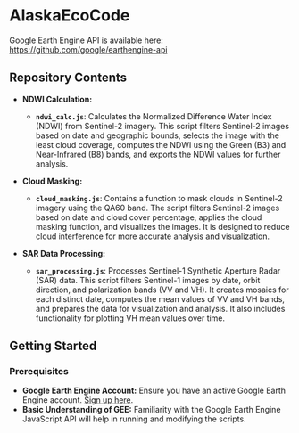 # AlaskaEcoCode

Google Earth Engine API is available here: https://github.com/google/earthengine-api 

## Repository Contents

- **NDWI Calculation:**
  - **`ndwi_calc.js`**: Calculates the Normalized Difference Water Index (NDWI) from Sentinel-2 imagery. This script filters Sentinel-2 images based on date and geographic bounds, selects the image with the least cloud coverage, computes the NDWI using the Green (B3) and Near-Infrared (B8) bands, and exports the NDWI values for further analysis.

- **Cloud Masking:**
  - **`cloud_masking.js`**: Contains a function to mask clouds in Sentinel-2 imagery using the QA60 band. The script filters Sentinel-2 images based on date and cloud cover percentage, applies the cloud masking function, and visualizes the images. It is designed to reduce cloud interference for more accurate analysis and visualization.

- **SAR Data Processing:**
  - **`sar_processing.js`**: Processes Sentinel-1 Synthetic Aperture Radar (SAR) data. This script filters Sentinel-1 images by date, orbit direction, and polarization bands (VV and VH). It creates mosaics for each distinct date, computes the mean values of VV and VH bands, and prepares the data for visualization and analysis. It also includes functionality for plotting VH mean values over time.

## Getting Started

### Prerequisites

- **Google Earth Engine Account:** Ensure you have an active Google Earth Engine account. [Sign up here](https://signup.earthengine.google.com/).
- **Basic Understanding of GEE:** Familiarity with the Google Earth Engine JavaScript API will help in running and modifying the scripts.
